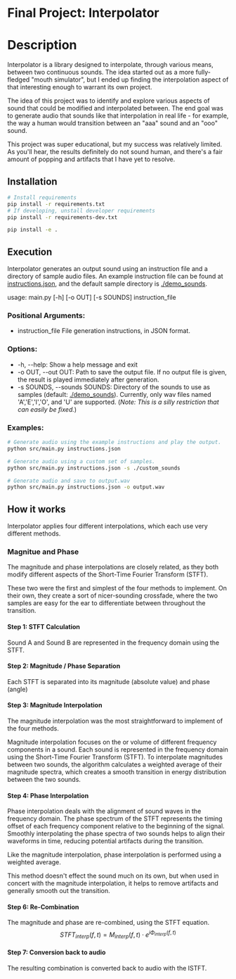 # Final Project: Interpolator
# Description
Interpolator is a library designed to interpolate, through various means, between two continuous sounds. The idea started out as a more fully-fledged "mouth simulator", but I ended up finding the interpolation aspect of that interesting enough to warrant its own project.

The idea of this project was to identify and explore various aspects of sound that could be modified and interpolated between. The end goal was to generate audio that sounds like that interpolation in real life - for example, the way a human would transition between an "aaa" sound and an "ooo" sound.

This project was super educational, but my success was relatively limited. As you'll hear, the results definitely do not sound human, and there's a fair amount of popping and artifacts that I have yet to resolve.

## Installation
```bash
# Install requirements
pip install -r requirements.txt
# If developing, unstall developer requirements
pip install -r requirements-dev.txt

pip install -e .
```

## Execution
Interpolator generates an output sound using an instruction file and a directory of sample audio files. An example instruction file can be found at [instructions.json](./instructions.json), and the default sample directory is [./demo_sounds](./demo_sounds/`).

usage: main.py [-h] [-o OUT] [-s SOUNDS] instruction_file

### Positional Arguments:
* instruction_file      File generation instructions, in JSON format.

### Options:
* -h, --help: Show a help message and exit
* -o OUT, --out OUT: Path to save the output file. If no output file is given, the result is played immediately after generation.
* -s SOUNDS, --sounds SOUNDS: Directory of the sounds to use as samples (default: [./demo_sounds](./demo_sounds/)). Currently, only wav files named 'A','E','I','O', and 'U' are supported. (*Note: This is a silly restriction that can easily be fixed.*)

### Examples:
```bash
# Generate audio using the example instructions and play the output.
python src/main.py instructions.json
```
```bash
# Generate audio using a custom set of samples.
python src/main.py instructions.json -s ./custom_sounds
```
```bash
# Generate audio and save to output.wav
python src/main.py instructions.json -o output.wav
```

## How it works

Interpolator applies four different interpolations, which each use very different methods.

### Magnitue and Phase

The magnitude and phase interpolations are closely related, as they both modify different aspects of the Short-Time Fourier Transform (STFT).

These two were the first and simplest of the four methods to implement. On their own, they create a sort of nicer-sounding crossfade, where the two samples are easy for the ear to differentiate between throughout the transition.

#### Step 1: STFT Calculation

Sound A and Sound B are represented in the frequency domain using the STFT.

#### Step 2: Magnitude / Phase Separation
Each STFT is separated into its magnitude (absolute value) and phase (angle)

#### Step 3: Magnitude Interpolation

The magnitude interpolation was the most straightforward to implement of the four methods.

Magnitude interpolation focuses on the or volume of different frequency components in a sound. Each sound is represented in the frequency domain using the Short-Time Fourier Transform (STFT). To interpolate magnitudes between two sounds, the algorithm calculates a weighted average of their magnitude spectra, which creates a smooth transition in energy distribution between the two sounds.

#### Step 4: Phase Interpolation

Phase interpolation deals with the alignment of sound waves in the frequency domain. The phase spectrum of the STFT represents the timing offset of each frequency component relative to the beginning of the signal. Smoothly interpolating the phase spectra of two sounds helps to align their waveforms in time, reducing potential artifacts during the transition.

Like the magnitude interpolation, phase interpolation is performed using a weighted average.

This method doesn't effect the sound much on its own, but when used in concert with the magnitude interpolation, it helps to remove artifacts and generally smooth out the transition.

#### Step 6: Re-Combination

The magnitude and phase are re-combined, using the STFT equation.
$$
STFT_{interp}(f, t) = M_{interp}(f, t) \cdot e^{i \Phi_{interp}(f, t)}
$$

#### Step 7: Conversion back to audio

The resulting combination is converted back to audio with the ISTFT.

